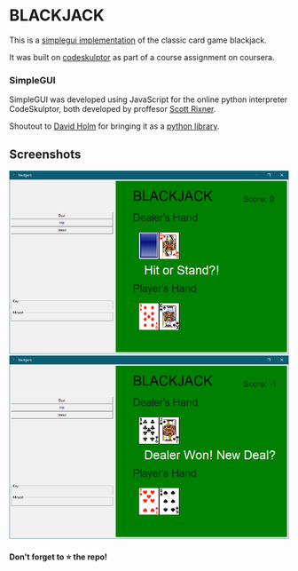 # BLACKJACK

This is a [simplegui implementation](http://www.codeskulptor.org/#user47_uylziNlodA_1.py) of the classic card game blackjack.

It was built on [codeskulptor](http://www.codeskulptor.org) as part of a course assignment on coursera.

### SimpleGUI

SimpleGUI was developed using JavaScript for the online python interpreter CodeSkulptor, both developed by proffesor [Scott Rixner](https://github.com/rixner).

Shoutout to [David Holm](https://github.com/dholm) for bringing it as a [python library](https://github.com/dholm/simpleguitk).

## Screenshots

<img src='https://raw.githubusercontent.com/abhishekUpmanyu/blackjack/master/screenshots/ss1.png'/>

<img src='https://raw.githubusercontent.com/abhishekUpmanyu/blackjack/master/screenshots/ss2.png'/>

#### Don't forget to :star: the repo!
